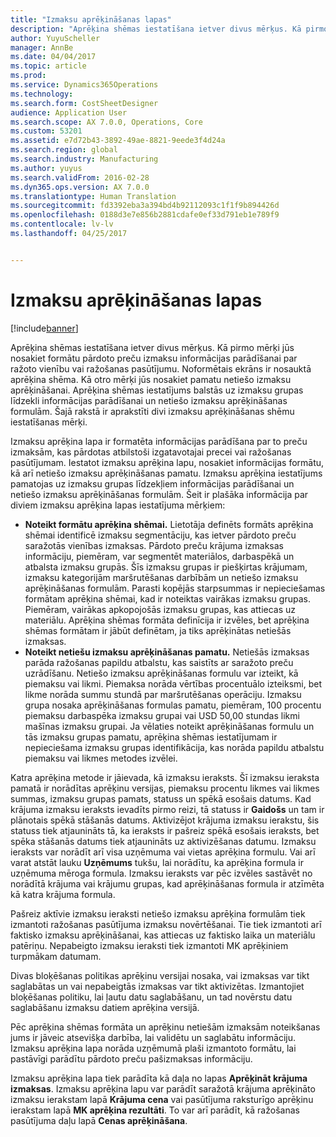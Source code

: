 ```yaml
---
title: "Izmaksu aprēķināšanas lapas"
description: "Aprēķina shēmas iestatīšana ietver divus mērķus. Kā pirmo mērķi jūs nosakiet formātu pārdoto preču izmaksu informācijas parādīšanai par ražoto vienību vai ražošanas pasūtījumu. Noformētais ekrāns ir nosauktā aprēķina shēma. Kā otro mērķi jūs nosakiet pamatu netiešo izmaksu aprēķināšanai. Aprēķina shēmas iestatījums balstās uz izmaksu grupas līdzekli informācijas parādīšanai un netiešo izmaksu aprēķināšanas formulām. Šajā rakstā ir aprakstīti divi izmaksu aprēķināšanas shēmu iestatīšanas mērķi."
author: YuyuScheller
manager: AnnBe
ms.date: 04/04/2017
ms.topic: article
ms.prod: 
ms.service: Dynamics365Operations
ms.technology: 
ms.search.form: CostSheetDesigner
audience: Application User
ms.search.scope: AX 7.0.0, Operations, Core
ms.custom: 53201
ms.assetid: e7d72b43-3892-49ae-8821-9eede3f4d24a
ms.search.region: global
ms.search.industry: Manufacturing
ms.author: yuyus
ms.search.validFrom: 2016-02-28
ms.dyn365.ops.version: AX 7.0.0
ms.translationtype: Human Translation
ms.sourcegitcommit: fd3392eba3a394bd4b92112093c1f1f9b894426d
ms.openlocfilehash: 0188d3e7e856b2881cdafe0ef33d791eb1e789f9
ms.contentlocale: lv-lv
ms.lasthandoff: 04/25/2017


---
```


# <a name="costing-sheets"></a>Izmaksu aprēķināšanas lapas

[!include[banner](../includes/banner.md)]


Aprēķina shēmas iestatīšana ietver divus mērķus. Kā pirmo mērķi jūs nosakiet formātu pārdoto preču izmaksu informācijas parādīšanai par ražoto vienību vai ražošanas pasūtījumu. Noformētais ekrāns ir nosauktā aprēķina shēma. Kā otro mērķi jūs nosakiet pamatu netiešo izmaksu aprēķināšanai. Aprēķina shēmas iestatījums balstās uz izmaksu grupas līdzekli informācijas parādīšanai un netiešo izmaksu aprēķināšanas formulām. Šajā rakstā ir aprakstīti divi izmaksu aprēķināšanas shēmu iestatīšanas mērķi. 

Izmaksu aprēķina lapa ir formatēta informācijas parādīšana par to preču izmaksām, kas pārdotas atbilstoši izgatavotajai precei vai ražošanas pasūtījumam. Iestatot izmaksu aprēķina lapu, nosakiet informācijas formātu, kā arī netiešo izmaksu aprēķināšanas pamatu. Izmaksu aprēķina iestatījums pamatojas uz izmaksu grupas līdzekļiem informācijas parādīšanai un netiešo izmaksu aprēķināšanas formulām. Šeit ir plašāka informācija par diviem izmaksu aprēķina lapas iestatījuma mērķiem:
-   **Noteikt formātu aprēķina shēmai.** Lietotāja definēts formāts aprēķina shēmai identificē izmaksu segmentāciju, kas ietver pārdoto preču saražotās vienības izmaksas. Pārdoto preču krājuma izmaksas informāciju, piemēram, var segmentēt materiālos, darbaspēkā un atbalsta izmaksu grupās. Šīs izmaksu grupas ir piešķirtas krājumam, izmaksu kategorijām maršrutēšanas darbībām un netiešo izmaksu aprēķināšanas formulām. Parasti kopējās starpsummas ir nepieciešamas formātam aprēķina shēmai, kad ir noteiktas vairākas izmaksu grupas. Piemēram, vairākas apkopojošās izmaksu grupas, kas attiecas uz materiālu. Aprēķina shēmas formāta definīcija ir izvēles, bet aprēķina shēmas formātam ir jābūt definētam, ja tiks aprēķinātas netiešās izmaksas.
-   **Noteikt netiešu izmaksu aprēķināšanas pamatu.** Netiešās izmaksas parāda ražošanas papildu atbalstu, kas saistīts ar saražoto preču uzrādīšanu. Netiešo izmaksu aprēķināšanas formulu var izteikt, kā piemaksu vai likmi. Piemaksa norāda vērtības procentuālo izteiksmi, bet likme norāda summu stundā par maršrutēšanas operāciju. Izmaksu grupa nosaka aprēķināšanas formulas pamatu, piemēram, 100 procentu piemaksu darbaspēka izmaksu grupai vai USD 50,00 stundas likmi mašīnas izmaksu grupai. Ja vēlaties noteikt aprēķināšanas formulu un tās izmaksu grupas pamatu, aprēķina shēmas iestatījumam ir nepieciešama izmaksu grupas identifikācija, kas norāda papildu atbalstu piemaksu vai likmes metodes izvēlei.

Katra aprēķina metode ir jāievada, kā izmaksu ieraksts. Šī izmaksu ieraksta pamatā ir norādītas aprēķinu versijas, piemaksu procentu likmes vai likmes summas, izmaksu grupas pamats, statuss un spēkā esošais datums. Kad krājuma izmaksu ieraksts ievadīts pirmo reizi, tā statuss ir **Gaidošs** un tam ir plānotais spēkā stāšanās datums. Aktivizējot krājuma izmaksu ierakstu, šis statuss tiek atjaunināts tā, ka ieraksts ir pašreiz spēkā esošais ieraksts, bet spēka stāšanās datums tiek atjaunināts uz aktivizēšanas datumu. Izmaksu ieraksts var norādīt arī visa uzņēmuma vai vietas aprēķina formulu. Vai arī varat atstāt lauku **Uzņēmums** tukšu, lai norādītu, ka aprēķina formula ir uzņēmuma mēroga formula. Izmaksu ieraksts var pēc izvēles sastāvēt no norādītā krājuma vai krājumu grupas, kad aprēķināšanas formula ir atzīmēta kā katra krājuma formula. 

Pašreiz aktīvie izmaksu ieraksti netiešo izmaksu aprēķina formulām tiek izmantoti ražošanas pasūtījuma izmaksu novērtēšanai. Tie tiek izmantoti arī faktisko izmaksu aprēķināšanai, kas attiecas uz faktisko laika un materiālu patēriņu. Nepabeigto izmaksu ieraksti tiek izmantoti MK aprēķiniem turpmākam datumam. 

Divas bloķēšanas politikas aprēķinu versijai nosaka, vai izmaksas var tikt saglabātas un vai nepabeigtās izmaksas var tikt aktivizētas. Izmantojiet bloķēšanas politiku, lai ļautu datu saglabāšanu, un tad novērstu datu saglabāšanu izmaksu datiem aprēķina versijā. 

Pēc aprēķina shēmas formāta un aprēķinu netiešām izmaksām noteikšanas jums ir jāveic atsevišķa darbība, lai validētu un saglabātu informāciju. Izmaksu aprēķina lapa norāda uzņēmumā plaši izmantoto formātu, lai pastāvīgi parādītu pārdoto preču pašizmaksas informāciju. 

Izmaksu aprēķina lapa tiek parādīta kā daļa no lapas **Aprēķināt krājuma izmaksas**. Izmaksu aprēķina lapu var parādīt saražotā krājuma aprēķināto izmaksu ierakstam lapā **Krājuma cena** vai pasūtījuma raksturīgo aprēķinu ierakstam lapā **MK aprēķina rezultāti**. To var arī parādīt, kā ražošanas pasūtījuma daļu lapā **Cenas aprēķināšana**.






